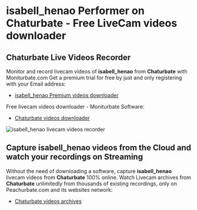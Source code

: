 # isabell_henao Performer on Chaturbate - Free LiveCam videos downloader

## Chaturbate Live Videos Recorder

Monitor and record livecam videos of **isabell_henao** from **Chaturbate** with Moniturbate.com
Get a premium trial for free by just and only registering with your Email address:
* [isabell_henao Premium videos downloader](https://moniturbate.com/request-demo-licence-key.html)

Free livecam videos downloader - Moniturbate Software:
* [Chaturbate videos downloader](https://moniturbate.com/moniturbate-download-software.html)

![isabell_henao livecam videos recorder](https://peachurnet.com/templates/moniturbate-software.png)


## Capture isabell_henao videos from the Cloud and watch your recordings on Streaming

Without the need of downloading a software, capture **isabell_henao** livecam videos from **Chaturbate** 100% online.
Watch Livecam archives from **Chaturbate** unlimitedly from thousands of existing recordings, only on Peachurbate.com and its websites network:
* [Chaturbate videos archives](https://peachurnet.com/)